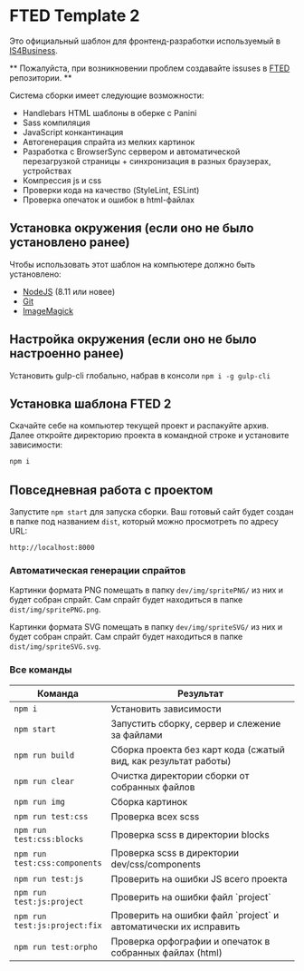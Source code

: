 # FTED Template 2

Это официальный шаблон для фронтенд-разработки используемый в [IS4Business](http://www.is4business.ru). 

** Пожалуйста, при возникновении проблем создавайте issuses в [FTED](http://git.apps4b-demo.ru/frontend/fted-2/issues) репозитории. **

Система сборки имеет следующие возможности:
- Handlebars HTML шаблоны в оберке с Panini
- Sass компиляция
- JavaScript конкантинация
- Автогенерация спрайта из мелких картинок
- Разработка с BrowserSync сервером и автоматической перезагрузкой страницы + синхронизация в разных браузерах, устройствах
- Компрессия js и css
- Проверки кода на качество (StyleLint, ESLint)
- Проверка опечаток и ошибок в html-файлах


## Установка окружения (если оно не было установлено ранее)

Чтобы использовать этот шаблон на компьютере должно быть установлено:

- [NodeJS](https://nodejs.org/en/) (8.11 или новее)
- [Git](https://git-scm.com/)
- [ImageMagick](http://imagemagick.org)

## Настройка окружения (если оно не было настроенно ранее)

Установить gulp-cli глобально, набрав в консоли `npm i -g gulp-cli`

## Установка шаблона FTED 2

Скачайте себе на компьютер текущей проект и распакуйте архив.
Далее откройте директорию проекта в командной строке и установите зависимости:

```bash
npm i
```

## Повседневная работа с проектом

Запустите `npm start` для запуска сборки. Ваш готовый сайт будет создан в папке под названием `dist`, который можно просмотреть по адресу URL:

```
http://localhost:8000
```

### Автоматическая генерации спрайтов

Картинки формата PNG помещать в папку `dev/img/spritePNG/` из них и будет собран спрайт.
Сам спрайт будет находиться в папке `dist/img/spritePNG.png`.

Картинки формата SVG помещать в папку `dev/img/spriteSVG/` из них и будет собран спрайт.
Сам спрайт будет находиться в папке `dist/img/spriteSVG.svg`.

### Все команды

<table>
  <thead>
    <tr>
      <th>Команда</th>
      <th>Результат</th>
    </tr>
  </thead>
  <tbody>
    <tr>
      <td width="25%"><code>npm i</code></td>
      <td>Установить зависимости</td>
    </tr>
    <tr>
      <td><code>npm start</code></td>
      <td>Запустить сборку, сервер и слежение за файлами</td>
    </tr>
    <tr>
      <td><code>npm run build</code></td>
      <td>Сборка проекта без карт кода (сжатый вид, как результат работы)</td>
    </tr>
    <tr>
      <td><code>npm run clear</code></td>
      <td>Очистка директории сборки от собранных файлов</td>
    </tr>
    <tr>
      <td><code>npm run img</code></td>
      <td>Сборка картинок</td>
    </tr>
    <tr>
      <td><code>npm run test:css</code></td>
      <td>Проверка всех scss</td>
    </tr>
    <tr>
      <td><code>npm run test:css:blocks</code></td>
      <td>Проверка scss в директории blocks</td>
    </tr>
    <tr>
      <td><code>npm run test:css:components</code></td>
      <td>Проверка scss в директории dev/css/components</td>
    </tr>
    <tr>
      <td><code>npm run test:js</code></td>
      <td>Проверить на ошибки JS всего проекта</td>
    </tr>
    <tr>
      <td><code>npm run test:js:project</code></td>
      <td>Проверить на ошибки файл `project`</td>
    </tr>
    <tr>
      <td><code>npm run test:js:project:fix</code></td>
      <td>Проверить на ошибки файл `project` и автоматически их исправить</td>
    </tr>
    <tr>
      <td><code>npm run test:orpho</code></td>
      <td>Проверка орфографии и опечаток в собранных файлах (html)</td>
    </tr>
  </tbody>
</table>
